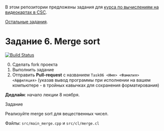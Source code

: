 В этом репозитории предложены задания для [курса по вычислениям на видеокартах в CSC](https://compscicenter.ru/courses/video_cards_computation/2021-autumn/).

[Остальные задания](https://github.com/GPGPUCourse/GPGPUTasks2021/).

# Задание 6. Merge sort

[![Build Status](https://github.com/GPGPUCourse/GPGPUTasks2021/actions/workflows/cmake.yml/badge.svg?branch=task06&event=push)](https://github.com/GPGPUCourse/GPGPUTasks2021/actions/workflows/cmake.yml)

0. Сделать fork проекта
1. Выполнить задание
2. Отправить **Pull-request** с названием ```Task06 <Имя> <Фамилия> <Аффиляция>``` (указав вывод программы при исполнении на вашем компьютере - в тройных кавычках для сохранения форматирования)

**Дедлайн**: начало лекции 8 ноября.

Задание

Реализуйте merge sort для вещественных чисел.

Файлы: ```src/main_merge.cpp``` и ```src/cl/merge.cl```
